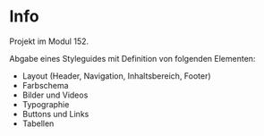 # Info

Projekt im Modul 152.

Abgabe eines Styleguides mit Definition von folgenden Elementen:

- Layout (Header, Navigation, Inhaltsbereich, Footer)
- Farbschema
- Bilder und Videos
- Typographie
- Buttons und Links
- Tabellen
